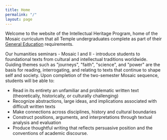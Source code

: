 ```yaml
---
title: Home
permalink: "/"
layout: page
---
```


Welcome to the website of the Intellectual Heritage Program, home of the Mosaic curriculum that all Temple undergraduates complete as part of their [General Education](http://www.temple.edu/bulletin/academic_programs/general_education/index.shtm) requirements. 
  
Our humanities seminars - Mosaic I and II - introduce students to foundational texts from cultural and intellectual traditions worldwide. Guiding themes such as "journeys", "faith", "science", and "power" are the basis for reading, interrogating, and relating to texts that continue to shape self and society. Upon completion of the two-semester Mosaic sequence, students will be able to:

- Read in its entirety an unfamiliar and problematic written text (theoretically, historically, or culturally challenging)
- Recognize abstractions, large ideas, and implications associated with difficult written texts
- Make connections across disciplines, history and cultural boundaries
- Construct positions, arguments, and interpretations through textual analysis and evaluation
- Produce thoughtful writing that reflects persuasive position and the conventions of academic discourse.
